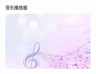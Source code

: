 
<html lang="zh">

<head>
    <meta charset="UTF-8">
    <meta name="viewport" content="width=device-width, initial-scale=1.0">
    <title>Document</title>
    <link rel="icon" href="logo/07.png" type="image/x-icon" />
</head>

<body>
    <style>
        a {
            text-decoration: none;
            color: black;
        }
        .music {
            margin-top: 10px;
            width: 270px;
            height: 270px;
        }
        img {
            width: 100%;
        }
    </style>
    <a href="https://zhangindex.github.io/music/">音乐播放器</a>
    <div class="music"><img src="img/music.jpg" alt=""></div>




</body>

</html>